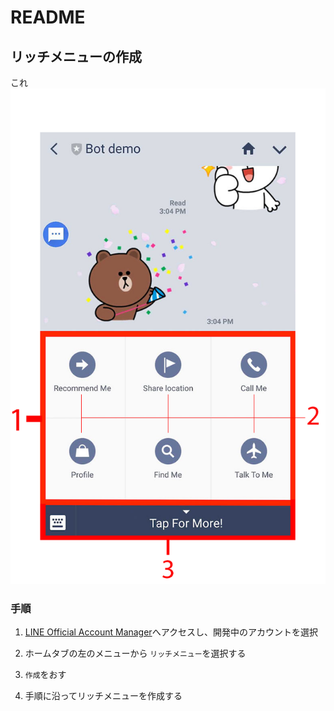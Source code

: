 # README

## リッチメニューの作成

これ
![リッチメニュー](./imgs/rich-menu.png)

### 手順

1. [LINE Official Account Manager](https://manager.line.biz/)へアクセスし、開発中のアカウントを選択

1. ホームタブの左のメニューから `リッチメニュー`を選択する

1. `作成`をおす

1. 手順に沿ってリッチメニューを作成する

